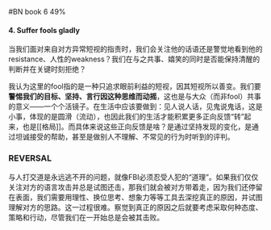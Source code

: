 #BN  book 6 49%
#### 4. Suffer fools gladly

当我们面对来自对方异常短视的指责时，我们会关注他的话语还是警觉地看到他的resistance、人性的weakness？我们在与之共事、嬉笑的同时是否能保持清醒的判断并在关键时刻拒绝？

我认为这里的fool指的是一种只追求眼前利益的短视，因其短视所以善变。我们要**警惕我们的目标、坚持、言行因这种思维而动摇**，这也是与大众（而非fool）共事的意义——一个个活镜子。在生活中应该要做到：见人说人话，见鬼说鬼话，这是小事，体现的是圆滑（流动），也因此我们的生活才能积累更多正向反馈“转”起来，也是[[格局]]。而具体来说这些正向反馈是啥？是通过坚持发现的变化，是通过坦诚接受的帮助，甚至是做别人不理解、不常见的行为时听到的评判。

### REVERSAL

与人打交道是永远逃不开的问题，就像FBI必须忍受人犯的“道理”。如果我们仅仅关注对方的语言攻击并总是试图还击，那我们就会被对方带着走，因为我们还停留在表面，我们需要用理性、换位思考、想象力等等工具去深挖真正的原因，并试图理解对方的思路。这一过程很难。察觉到真正的原因之后就要考虑采取何种态度、策略和行动，尽管我们在一开始总是会被其击败。